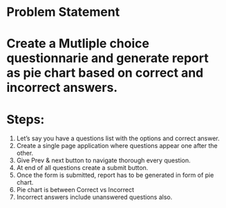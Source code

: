 # Problem Statement
# Create a Mutliple choice questionnarie and generate report as pie chart based on correct and incorrect answers.

# Steps:
1. Let’s say you have a questions list with the options and correct answer.
2. Create a single page application where questions appear one after the other.
3. Give Prev & next button to navigate thorough every question.
4. At end of all questions create a submit button.
5. Once the form is submitted, report has to be generated in form of pie chart.
6. Pie chart is between Correct vs Incorrect
7. Incorrect answers include unanswered questions also.
